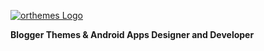 <a href="https://www.orthemes.com"><img src="https://hub.orthemes.com/static/orthemes_logo_dark.svg" alt="orthemes Logo"></a>
<div><b>Blogger Themes & Android Apps Designer and Developer</b></div>
